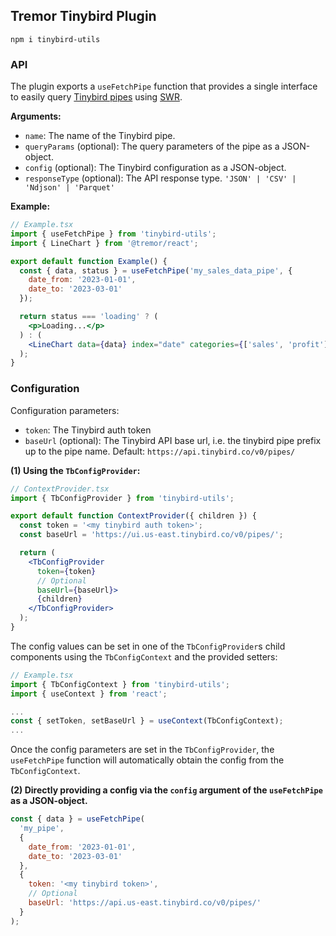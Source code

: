 ## Tremor Tinybird Plugin

```
npm i tinybird-utils
```

### API

The plugin exports a `useFetchPipe` function that provides a single interface to easily query [Tinybird pipes](https://www.tinybird.co/docs/concepts/pipes.html) using [SWR](https://swr.vercel.app/).

**Arguments:**

- `name`: The name of the Tinybird pipe.
- `queryParams` (optional): The query parameters of the pipe as a JSON-object.
- `config` (optional): The Tinybird configuration as a JSON-object.
- `responseType` (optional): The API response type. `'JSON' | 'CSV' | 'Ndjson' | 'Parquet'`

**Example:**

```jsx
// Example.tsx
import { useFetchPipe } from 'tinybird-utils';
import { LineChart } from '@tremor/react';

export default function Example() {
  const { data, status } = useFetchPipe('my_sales_data_pipe', {
    date_from: '2023-01-01',
    date_to: '2023-03-01'
  });

  return status === 'loading' ? (
    <p>Loading...</p>
  ) : (
    <LineChart data={data} index="date" categories={['sales', 'profit']} />
  );
}
```

### Configuration

Configuration parameters:

- `token`: The Tinybird auth token
- `baseUrl` (optional): The Tinybird API base url, i.e. the tinybird pipe prefix up to the pipe name. Default: `https://api.tinybird.co/v0/pipes/`

**(1) Using the `TbConfigProvider`:**

```jsx
// ContextProvider.tsx
import { TbConfigProvider } from 'tinybird-utils';

export default function ContextProvider({ children }) {
  const token = '<my tinybird auth token>';
  const baseUrl = 'https://ui.us-east.tinybird.co/v0/pipes/';

  return (
    <TbConfigProvider
      token={token}
      // Optional
      baseUrl={baseUrl}>
      {children}
    </TbConfigProvider>
  );
}
```

The config values can be set in one of the `TbConfigProvider`s child components using the `TbConfigContext` and the provided setters:

```jsx
// Example.tsx
import { TbConfigContext } from 'tinybird-utils';
import { useContext } from 'react';

...
const { setToken, setBaseUrl } = useContext(TbConfigContext);
...
```

Once the config parameters are set in the `TbConfigProvider`, the `useFetchPipe` function will automatically obtain the config from the `TbConfigContext`.

**(2) Directly providing a config via the `config` argument of the `useFetchPipe` as a JSON-object.**

```jsx
const { data } = useFetchPipe(
  'my_pipe',
  {
    date_from: '2023-01-01',
    date_to: '2023-03-01'
  },
  {
    token: '<my tinybird token>',
    // Optional
    baseUrl: 'https://api.us-east.tinybird.co/v0/pipes/'
  }
);
```
